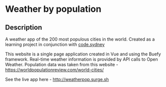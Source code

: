 # Weather by population

## Description
A weather app of the 200 most populous cities in the world. Created as a learning project in conjunction with <a href="http://code.sydney">code.sydney</a>

This website is a single page application created in Vue and using the Buefy framework. Real-time weather information is provided by API calls to Open Weather. Population data was taken from this website - <a href="https://worldpopulationreview.com/world-cities/">https://worldpopulationreview.com/world-cities/</a>

See the live app here - <a href="http://weatherpop.surge.sh">http://weatherpop.surge.sh</a>

